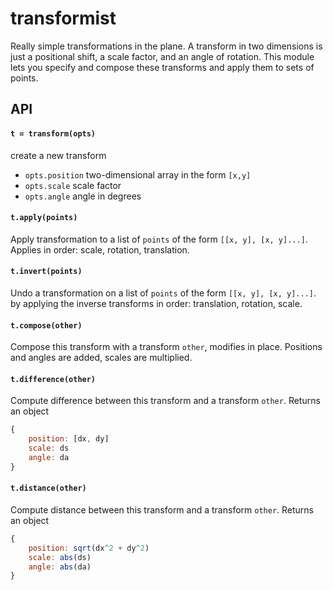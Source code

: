 # transformist

Really simple transformations in the plane. A transform in two dimensions is just a positional shift, a scale factor, and an angle of rotation. This module lets you specify and compose these transforms and apply them to sets of points.

## API

#### `t = transform(opts)`

create a new transform

- `opts.position` two-dimensional array in the form `[x,y]`
- `opts.scale` scale factor
- `opts.angle` angle in degrees

#### `t.apply(points)`

Apply transformation to a list of `points` of the form `[[x, y], [x, y]...]`. Applies in order: scale, rotation, translation.

#### `t.invert(points)`

Undo a transformation on a list of `points` of the form `[[x, y], [x, y]...]`.  by applying the inverse transforms in order: translation, rotation, scale.

#### `t.compose(other)`

Compose this transform with a transform `other`, modifies in place. Positions and angles are added, scales are multiplied.

#### `t.difference(other)`

Compute difference between this transform and a transform `other`. Returns an object 

```javascript
{
	position: [dx, dy]
	scale: ds
	angle: da
}
```

#### `t.distance(other)`

Compute distance between this transform and a transform `other`. Returns an object

```javascript
{
	position: sqrt(dx^2 + dy^2)
	scale: abs(ds)
	angle: abs(da)
}
```
